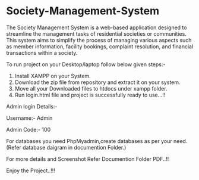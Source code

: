 # Society-Management-System
The Society Management System is a web-based application designed to streamline the management tasks of residential societies or communities. This system aims to simplify the process of managing various aspects such as member information, facility bookings, complaint resolution, and financial transactions within a society.

To run project on your Desktop/laptop follow below given steps:-
1. Install XAMPP on your System.
2. Download the zip file from repository and extract it on your system.
3. Move all your Downloaded files to htdocs under xampp folder.
4. Run login.html file and project is successfully ready to use...!!

Admin login Details:-

Username:- Admin

Admin Code:- 100

For databases you need PhpMyadmin,create databases as per your need.(Refer database daigram in documention Folder.)

For more details and Screenshot Refer Documention Folder PDF..!!

Enjoy the Project..!!!
